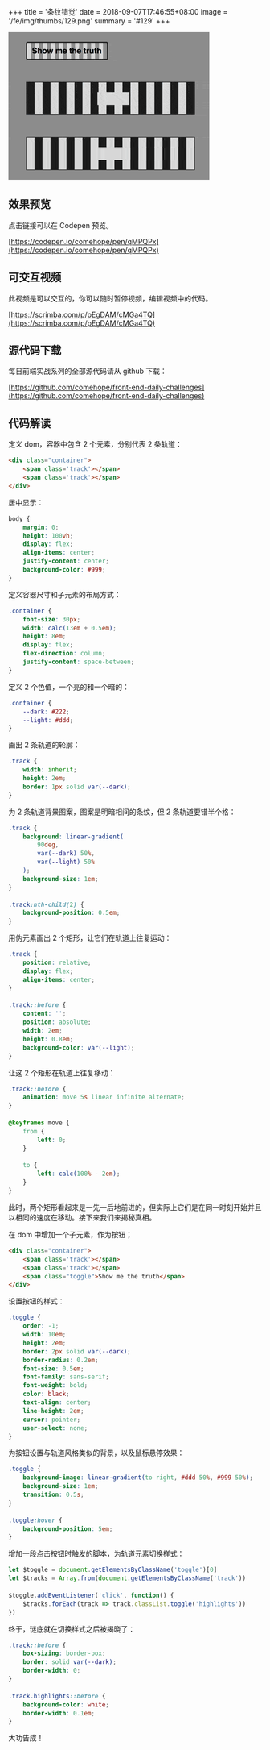 +++
title = '条纹错觉'
date = 2018-09-07T17:46:55+08:00
image = '/fe/img/thumbs/129.png'
summary = '#129'
+++

![](./work.gif)

## 效果预览

点击链接可以在 Codepen 预览。

[https://codepen.io/comehope/pen/qMPQPx](https://codepen.io/comehope/pen/qMPQPx)

## 可交互视频

此视频是可以交互的，你可以随时暂停视频，编辑视频中的代码。

[https://scrimba.com/p/pEgDAM/cMGa4TQ](https://scrimba.com/p/pEgDAM/cMGa4TQ)

## 源代码下载

每日前端实战系列的全部源代码请从 github 下载：

[https://github.com/comehope/front-end-daily-challenges](https://github.com/comehope/front-end-daily-challenges)

## 代码解读

定义 dom，容器中包含 2 个元素，分别代表 2 条轨道：
```html
<div class="container">
    <span class='track'></span>
    <span class='track'></span>
</div>
```

居中显示：
```css
body {
    margin: 0;
    height: 100vh;
    display: flex;
    align-items: center;
    justify-content: center;
    background-color: #999;
}
```

定义容器尺寸和子元素的布局方式：
```css
.container {
    font-size: 30px;
    width: calc(13em + 0.5em);
    height: 8em;
    display: flex;
    flex-direction: column;
    justify-content: space-between;
}
```

定义 2 个色值，一个亮的和一个暗的：
```css
.container {
    --dark: #222;
    --light: #ddd;
}
```

画出 2 条轨道的轮廓：
```css
.track {
    width: inherit;
    height: 2em;
    border: 1px solid var(--dark);
}
```

为 2 条轨道背景图案，图案是明暗相间的条纹，但 2 条轨道要错半个格：
```css
.track {
    background: linear-gradient(
        90deg,
        var(--dark) 50%,
        var(--light) 50%
    );
    background-size: 1em;
}

.track:nth-child(2) {
    background-position: 0.5em;
}
```

用伪元素画出 2 个矩形，让它们在轨道上往复运动：
```css
.track {
    position: relative;
    display: flex;
    align-items: center;
}

.track::before {
    content: '';
    position: absolute;
    width: 2em;
    height: 0.8em;
    background-color: var(--light);
}
```

让这 2 个矩形在轨道上往复移动：
```css
.track::before {
    animation: move 5s linear infinite alternate;
}

@keyframes move {
    from {
        left: 0;
    }
    
    to {
        left: calc(100% - 2em);
    }
}
```

此时，两个矩形看起来是一先一后地前进的，但实际上它们是在同一时刻开始并且以相同的速度在移动。接下来我们来揭秘真相。

在 dom 中增加一个子元素，作为按钮；
```html
<div class="container">
    <span class='track'></span>
    <span class='track'></span>
    <span class="toggle">Show me the truth</span>
</div>
```

设置按钮的样式：
```css
.toggle {
    order: -1;
    width: 10em;
    height: 2em;
    border: 2px solid var(--dark);
    border-radius: 0.2em;
    font-size: 0.5em;
    font-family: sans-serif;
    font-weight: bold;
    color: black;
    text-align: center;
    line-height: 2em;
    cursor: pointer;
    user-select: none;
}
```

为按钮设置与轨道风格类似的背景，以及鼠标悬停效果：
```css
.toggle {
    background-image: linear-gradient(to right, #ddd 50%, #999 50%);
    background-size: 1em;
    transition: 0.5s;
}

.toggle:hover {
    background-position: 5em;
}
```

增加一段点击按钮时触发的脚本，为轨道元素切换样式：
```javascript
let $toggle = document.getElementsByClassName('toggle')[0]
let $tracks = Array.from(document.getElementsByClassName('track'))

$toggle.addEventListener('click', function() {
    $tracks.forEach(track => track.classList.toggle('highlights'))
})
```

终于，谜底就在切换样式之后被揭晓了：
```css
.track::before {
    box-sizing: border-box;
    border: solid var(--dark);
    border-width: 0;
}

.track.highlights::before {
    background-color: white;
    border-width: 0.1em;
}
```

大功告成！
